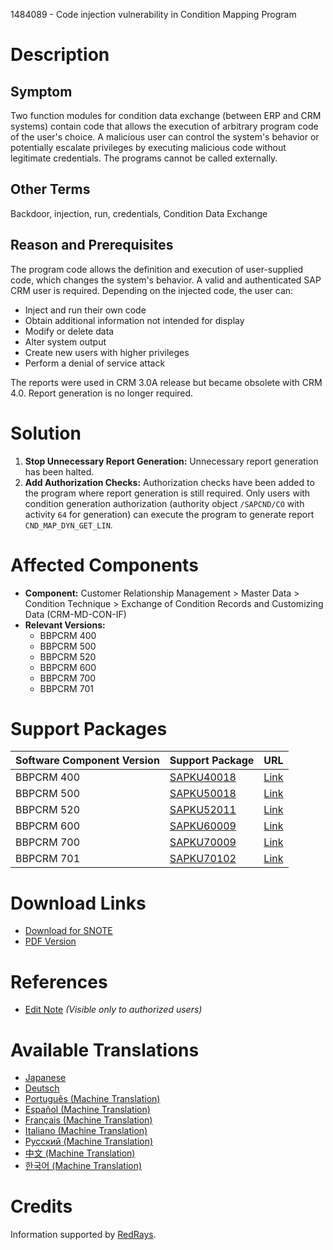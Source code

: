 1484089 - Code injection vulnerability in Condition Mapping Program

# Description

## Symptom
Two function modules for condition data exchange (between ERP and CRM systems) contain code that allows the execution of arbitrary program code of the user's choice. A malicious user can control the system's behavior or potentially escalate privileges by executing malicious code without legitimate credentials. The programs cannot be called externally.

## Other Terms
Backdoor, injection, run, credentials, Condition Data Exchange

## Reason and Prerequisites
The program code allows the definition and execution of user-supplied code, which changes the system's behavior. A valid and authenticated SAP CRM user is required. Depending on the injected code, the user can:
- Inject and run their own code
- Obtain additional information not intended for display
- Modify or delete data
- Alter system output
- Create new users with higher privileges
- Perform a denial of service attack

The reports were used in CRM 3.0A release but became obsolete with CRM 4.0. Report generation is no longer required.

# Solution
1. **Stop Unnecessary Report Generation:** Unnecessary report generation has been halted.
2. **Add Authorization Checks:** Authorization checks have been added to the program where report generation is still required. Only users with condition generation authorization (authority object `/SAPCND/CO` with activity `64` for generation) can execute the program to generate report `CND_MAP_DYN_GET_LIN`.

# Affected Components
- **Component:** Customer Relationship Management > Master Data > Condition Technique > Exchange of Condition Records and Customizing Data (CRM-MD-CON-IF)
- **Relevant Versions:**
  - BBPCRM 400
  - BBPCRM 500
  - BBPCRM 520
  - BBPCRM 600
  - BBPCRM 700
  - BBPCRM 701

# Support Packages
| Software Component Version | Support Package | URL |
|----------------------------|-----------------|-----|
| BBPCRM 400                 | [SAPKU40018](https://me.sap.com/supportpackage/SAPKU40018) | [Link](https://me.sap.com/supportpackage/SAPKU40018) |
| BBPCRM 500                 | [SAPKU50018](https://me.sap.com/supportpackage/SAPKU50018) | [Link](https://me.sap.com/supportpackage/SAPKU50018) |
| BBPCRM 520                 | [SAPKU52011](https://me.sap.com/supportpackage/SAPKU52011) | [Link](https://me.sap.com/supportpackage/SAPKU52011) |
| BBPCRM 600                 | [SAPKU60009](https://me.sap.com/supportpackage/SAPKU60009) | [Link](https://me.sap.com/supportpackage/SAPKU60009) |
| BBPCRM 700                 | [SAPKU70009](https://me.sap.com/supportpackage/SAPKU70009) | [Link](https://me.sap.com/supportpackage/SAPKU70009) |
| BBPCRM 701                 | [SAPKU70102](https://me.sap.com/supportpackage/SAPKU70102) | [Link](https://me.sap.com/supportpackage/SAPKU70102) |

# Download Links
- [Download for SNOTE](https://notesdownloads.sap.com/note/0040000008781412017)
- [PDF Version](https://userapps.support.sap.com/sap/support/sfm/notes/print/0001484089?language=en-US&token=0C9E2F9F50B700AE7E09A7112716AC0F)

# References
- [Edit Note](https://me.sap.com/sap/support/notes/edit/0001484089) *(Visible only to authorized users)*

# Available Translations
- [Japanese](https://me.sap.com/notes/0001484089/J)
- [Deutsch](https://me.sap.com/notes/0001484089/D)
- [Português (Machine Translation)](https://me.sap.com/notes/0001484089/P)
- [Español (Machine Translation)](https://me.sap.com/notes/0001484089/S)
- [Français (Machine Translation)](https://me.sap.com/notes/0001484089/F)
- [Italiano (Machine Translation)](https://me.sap.com/notes/0001484089/I)
- [Русский (Machine Translation)](https://me.sap.com/notes/0001484089/R)
- [中文 (Machine Translation)](https://me.sap.com/notes/0001484089/1)
- [한국어 (Machine Translation)](https://me.sap.com/notes/0001484089/3)

# Credits
Information supported by [RedRays](https://redrays.io).
